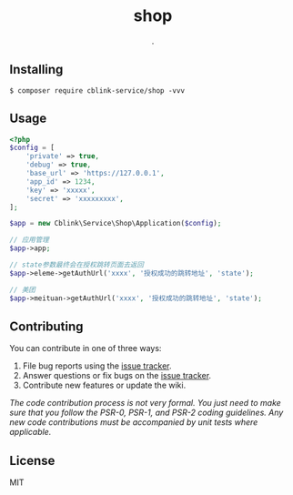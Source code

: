 <h1 align="center"> shop </h1>

<p align="center"> .</p>


## Installing

```shell
$ composer require cblink-service/shop -vvv
```

## Usage

```php
<?php
$config = [
    'private' => true,
    'debug' => true,
    'base_url' => 'https://127.0.0.1',
    'app_id' => 1234,
    'key' => 'xxxxx',
    'secret' => 'xxxxxxxxx',
];

$app = new Cblink\Service\Shop\Application($config);

// 应用管理
$app->app;

// state参数最终会在授权跳转页面去返回
$app->eleme->getAuthUrl('xxxx', '授权成功的跳转地址', 'state');

// 美团
$app->meituan->getAuthUrl('xxxx', '授权成功的跳转地址', 'state');
```

## Contributing

You can contribute in one of three ways:

1. File bug reports using the [issue tracker](https://github.com/cblink-service/shop/issues).
2. Answer questions or fix bugs on the [issue tracker](https://github.com/cblink-service/shop/issues).
3. Contribute new features or update the wiki.

_The code contribution process is not very formal. You just need to make sure that you follow the PSR-0, PSR-1, and PSR-2 coding guidelines. Any new code contributions must be accompanied by unit tests where applicable._

## License

MIT
